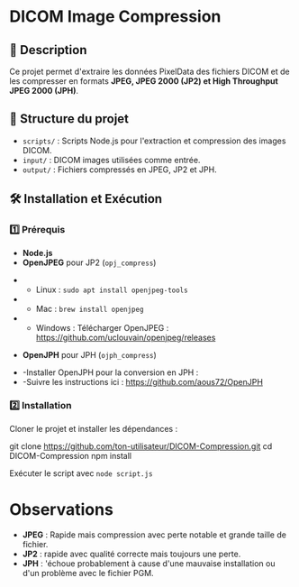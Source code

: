 # DICOM Image Compression

## 📌 Description
Ce projet permet d'extraire les données PixelData des fichiers DICOM et de les compresser en formats **JPEG, JPEG 2000 (JP2) et High Throughput JPEG 2000 (JPH)**.  


## 📂 Structure du projet
- `scripts/` : Scripts Node.js pour l'extraction et compression des images DICOM.
- `input/` : DICOM images utilisées comme entrée.
- `output/` : Fichiers compressés en JPEG, JP2 et JPH.
  
## 🛠️ Installation et Exécution

### 1️⃣ Prérequis
- **Node.js** 
- **OpenJPEG** pour JP2 (`opj_compress`)
 *    - Linux : `sudo apt install openjpeg-tools`
 *    - Mac : `brew install openjpeg`
 *    - Windows : Télécharger OpenJPEG : https://github.com/uclouvain/openjpeg/releases
 
- **OpenJPH** pour JPH (`ojph_compress`)
* -Installer OpenJPH pour la conversion en JPH :
* -Suivre les instructions ici : https://github.com/aous72/OpenJPH

### 2️⃣ Installation 
Cloner le projet et installer les dépendances :

git clone https://github.com/ton-utilisateur/DICOM-Compression.git
cd DICOM-Compression
npm install

Exécuter le script avec `node script.js` 


# Observations 
- **JPEG** : Rapide mais compression avec perte notable et grande taille de fichier.
- **JP2** : rapide avec qualité correcte mais toujours une perte.
- **JPH** : 'échoue probablement à cause d'une mauvaise installation ou d'un problème avec le fichier PGM.
